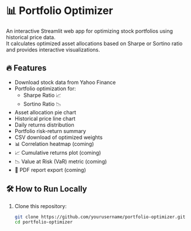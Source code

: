 # 📊 Portfolio Optimizer

An interactive Streamlit web app for optimizing stock portfolios using historical price data.  
It calculates optimized asset allocations based on Sharpe or Sortino ratio and provides interactive visualizations.

## 🔥 Features

- Download stock data from Yahoo Finance
- Portfolio optimization for:
  - Sharpe Ratio 📈
  - Sortino Ratio 📉
- Asset allocation pie chart
- Historical price line chart
- Daily returns distribution
- Portfolio risk-return summary
- CSV download of optimized weights
- 📊 Correlation heatmap (coming)
- 📈 Cumulative returns plot (coming)
- 📉 Value at Risk (VaR) metric (coming)
- 📄 PDF report export (coming)

## 🛠️ How to Run Locally

1. Clone this repository:
   ```bash
   git clone https://github.com/yourusername/portfolio-optimizer.git
   cd portfolio-optimizer
